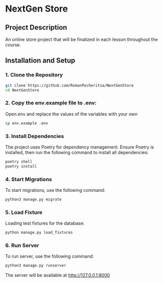 # NextGen Store

## Project Description

An online store project that will be finalized in each lesson throughout the course.

## Installation and Setup

### 1. Clone the Repository

```bash
git clone https://github.com/RomanPecheritsa/NextGenStore
cd NextGenStore
```
### 2. Copy the env.example file to .env:

Open.env and replace the values of the variables with your own

```bash
cp env.example .env
```

### 3. Install Dependencies
The project uses Poetry for dependency management. Ensure Poetry is installed, then run the following command to install all dependencies:
```bash
poetry shell
poetry install
```
### 4. Start Migrations
To start migrations, use the following command:
```bash
python3 manage.py migrate
```

### 5. Load Fixture
Loading test fixtures for the database:
```bash
python manage.py load_fixtures
```

### 6. Run Server
To run server, use the following command:
```bash
python3 manage.py runserver
```
The server will be available at http://127.0.0.1:8000